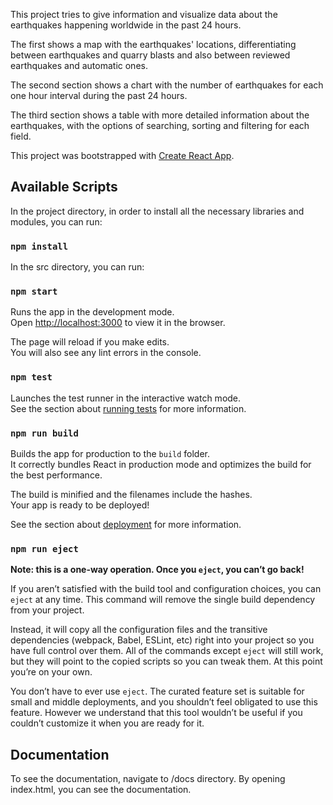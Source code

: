 This project tries to give information and visualize data about the earthquakes happening worldwide in the past 24 hours.

The first shows a map with the earthquakes' locations, differentiating between earthquakes and quarry blasts and also between reviewed earthquakes and automatic ones.

The second section shows a chart with the number of earthquakes for each one hour interval during the past 24 hours.

The third section shows a table with more detailed information about the earthquakes, with the options of searching, sorting and filtering for each field.

This project was bootstrapped with [Create React App](https://github.com/facebook/create-react-app).

## Available Scripts

In the project directory, in order to install all the necessary libraries and modules, you can run:

### `npm install`

In the src directory, you can run:

### `npm start`

Runs the app in the development mode.<br />
Open [http://localhost:3000](http://localhost:3000) to view it in the browser.

The page will reload if you make edits.<br />
You will also see any lint errors in the console.

### `npm test`

Launches the test runner in the interactive watch mode.<br />
See the section about [running tests](https://facebook.github.io/create-react-app/docs/running-tests) for more information.

### `npm run build`

Builds the app for production to the `build` folder.<br />
It correctly bundles React in production mode and optimizes the build for the best performance.

The build is minified and the filenames include the hashes.<br />
Your app is ready to be deployed!

See the section about [deployment](https://facebook.github.io/create-react-app/docs/deployment) for more information.

### `npm run eject`

**Note: this is a one-way operation. Once you `eject`, you can’t go back!**

If you aren’t satisfied with the build tool and configuration choices, you can `eject` at any time. This command will remove the single build dependency from your project.

Instead, it will copy all the configuration files and the transitive dependencies (webpack, Babel, ESLint, etc) right into your project so you have full control over them. All of the commands except `eject` will still work, but they will point to the copied scripts so you can tweak them. At this point you’re on your own.

You don’t have to ever use `eject`. The curated feature set is suitable for small and middle deployments, and you shouldn’t feel obligated to use this feature. However we understand that this tool wouldn’t be useful if you couldn’t customize it when you are ready for it.

## Documentation

To see the documentation, navigate to /docs directory. By opening index.html, you can see the documentation.
